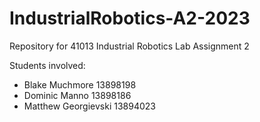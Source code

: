 # IndustrialRobotics-A2-2023
Repository for 41013 Industrial Robotics Lab Assignment 2

Students involved:
- Blake Muchmore 13898198
- Dominic Manno 13898186
- Matthew Georgievski 13894023